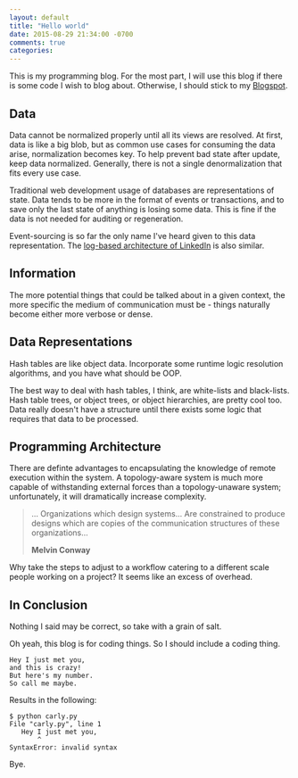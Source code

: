 ```yaml
---
layout: default
title: "Hello world"
date: 2015-08-29 21:34:00 -0700
comments: true
categories: 
---
```


This is my programming blog. 
For the most part, I will use this blog if there is some code I wish to blog about. Otherwise, I should stick to my [Blogspot](http://blog.yangmungi.com).


## Data

Data cannot be normalized properly until all its views are resolved.
At first, data is like a big blob, but as common use cases for consuming the data arise, normalization becomes key.
To help prevent bad state after update, keep data normalized.
Generally, there is not a single denormalization that fits every use case.

Traditional web development usage of databases are representations of state. 
Data tends to be more in the format of events or transactions, and to save only the last state of anything is losing some data.
This is fine if the data is not needed for auditing or regeneration.

Event-sourcing is so far the only name I've heard given to this data representation. The [log-based architecture of LinkedIn](https://engineering.linkedin.com/distributed-systems/log-what-every-software-engineer-should-know-about-real-time-datas-unifying) is also similar.


## Information

The more potential things that could be talked about in a given context, the more specific the medium of communication must be - things naturally become either more verbose or dense.


## Data Representations

Hash tables are like object data. 
Incorporate some runtime logic resolution algorithms, and you have what should be OOP.

The best way to deal with hash tables, I think, are white-lists and black-lists. 
Hash table trees, or object trees, or object hierarchies, are pretty cool too.
Data really doesn't have a structure until there exists some logic that requires that data to be processed.


## Programming Architecture

There are definte advantages to encapsulating the knowledge of remote execution within the system. 
A topology-aware system is much more capable of withstanding external forces than a topology-unaware system; unfortunately, it will dramatically increase complexity.

> ... Organizations which design systems... Are constrained to produce designs which are copies of the communication structures of these organizations...
>
> **Melvin Conway**

Why take the steps to adjust to a workflow catering to a different scale people working on a project? It seems like an excess of overhead.

## In Conclusion

Nothing I said may be correct, so take with a grain of salt.

Oh yeah, this blog is for coding things. So I should include a coding thing.

```
Hey I just met you,
and this is crazy!
But here's my number.
So call me maybe.
```

Results in the following:

```
$ python carly.py
File "carly.py", line 1
   Hey I just met you,
       ^
SyntaxError: invalid syntax
```

Bye.
